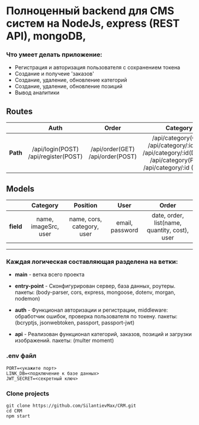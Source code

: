 # Полноценный backend для CMS систем на NodeJs, express (REST API), mongoDB, 

### Что умеет делать приложение:
- Регистрация и авторизация пользователя с сохранением токена
- Создание и получеие 'заказов'
- Создание, удаление, обновление категорий
- Создание, удаление, обновление позиций
- Вывод аналитики 

## Routes
|| Auth | Order | Category | Position | Analytics |
|:---|:------:|:-----:|:----:|:-----:|:-----:|
| **Path** | /api/login(POST) /api/register(POST) | /api/order(GET) /api/order(POST) | /api/category(GET) /api/category/:id(GET) /api/category/:id(DELETE) /api/category(POST) /api/category/:id (PATCH) | /api/position/:category(GET) /api/position(POST) /api/position/:id(PATCH) /api/position/:id(DELETE) | /api/analytics/overview(GET) /api/analytics/analytics(GET)

## Models
|| Category | Position | User | Order |
|:---|:------:|:-----:|:----:|:-----:|
| **field** | name, imageSrc, user | name, cors, category, user | email, password | date, order, list(name, quantity, cost), user |

___

### Каждая логическая составляющая разделена на ветки:

- **main** - ветка всего проекта

- **entry-point** - Сконфигурирован сервер, база данных, роутеры.
пакеты: (body-parser, cors, express, mongoose, dotenv, morgan, nodemon)

- **auth** - Функционал авторизации и регистрации, middleware: обработчик ошибок, проверка пользователя по токену.
пакеты: (bcryptjs, jsonwebtoken, passport, passport-jwt)

- **api** - Реализован функционал категорий, заказов, позиций и загрузки изображений.
пакеты: (multer moment)


### .env файл

```
PORT=<укажите порт>
LINK_DB=<подключение к базе данных>
JWT_SECRET=<секретный ключ>
```

### Clone projects

```
git clone https://github.com/SilantievMax/CRM.git
cd CRM
npm start
```